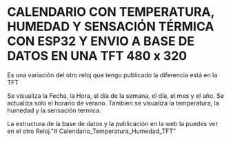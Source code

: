 <h1>CALENDARIO CON TEMPERATURA, HUMEDAD Y SENSACIÓN TÉRMICA CON ESP32 Y ENVIO A BASE DE DATOS EN UNA TFT 480 x 320</h1>

Es una variación del otro reloj que tengo publicado la diferencia está en la TFT

Se visualiza la Fecha, la Hora, el día de la semana, el día, el mes y el año.
Se actualiza solo el horario de verano.
Tambien se visualiza la temperatura, la humedad y la sensación termica.

La estructura de la base de datos y la publicación en la web la puedes ver en el otro Reloj."# Calendario_Temperatura_Humedad_TFT" 
